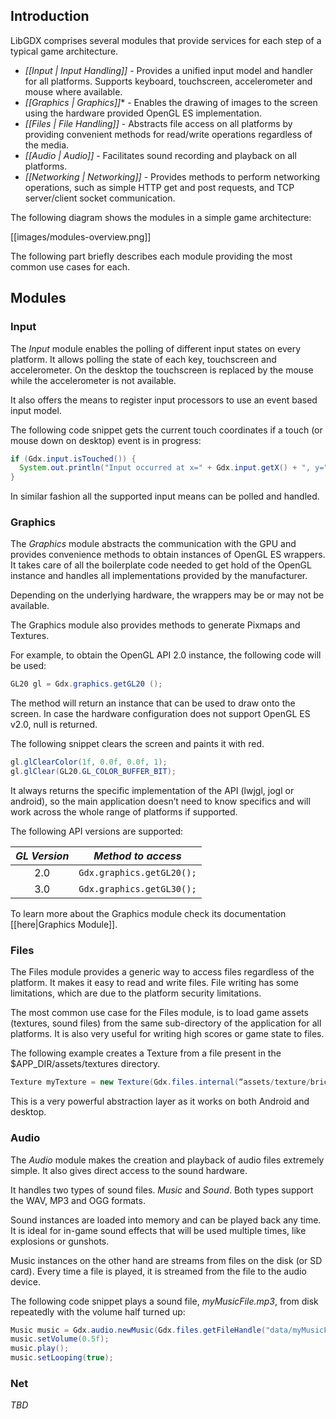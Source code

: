 ## Introduction ##

LibGDX comprises several modules that provide services for each step of a typical game architecture. 

 * *[[Input | Input Handling]]* - Provides a unified input model and handler for all platforms. Supports keyboard, touchscreen, accelerometer and mouse where available. 
 * *[[Graphics | Graphics]]** - Enables the drawing of images to the screen using the hardware provided OpenGL ES implementation.
 * *[[Files | File Handling]]* - Abstracts file access on all platforms by providing convenient methods for read/write operations regardless of the media.
 * *[[Audio | Audio]]* - Facilitates sound recording and playback on all platforms.
 * *[[Networking | Networking]]* - Provides methods to perform networking operations, such as simple HTTP get and post requests, and TCP server/client socket communication.

The following diagram shows the modules in a simple game architecture:

[[images/modules-overview.png]]

The following part briefly describes each module providing the most common use cases for each.

## Modules ##

### Input ###
The _Input_ module enables the polling of different input states on every platform. 
It allows polling the state of each key, touchscreen and accelerometer. On the desktop the touchscreen is replaced by the mouse while the accelerometer is not available.

It also offers the means to register input processors to use an event based input model. 

The following code snippet gets the current touch coordinates if a touch (or mouse down on desktop) event is in progress:
```java
if (Gdx.input.isTouched()) {
  System.out.println("Input occurred at x=" + Gdx.input.getX() + ", y=" + Gdx.input.getY()); 
}
```
In similar fashion all the supported input means can be polled and handled.

### Graphics ###
The _Graphics_ module abstracts the communication with the GPU and provides convenience methods to obtain instances of OpenGL ES wrappers. It takes care of all the boilerplate code needed to get hold of the OpenGL instance and handles all implementations provided by the manufacturer.

Depending on the underlying hardware, the wrappers may be or may not be available.

The Graphics module also provides methods to generate Pixmaps and Textures.

For example, to obtain the OpenGL API 2.0 instance, the following code will be used:
```java
GL20 gl = Gdx.graphics.getGL20 ();
```
The method will return an instance that can be used to draw onto the screen. In case the hardware configuration does not support OpenGL ES v2.0, null is returned.

The following snippet clears the screen and paints it with red.
```java
gl.glClearColor(1f, 0.0f, 0.0f, 1);
gl.glClear(GL20.GL_COLOR_BUFFER_BIT);
```
It always returns the specific implementation of the API (lwjgl, jogl or android), so the main application doesn’t need to know specifics and will work across the whole range of platforms if supported.

The following API versions are supported:

|*GL Version* | *Method to access* |
|:---------:|:-----------------:|
|2.0 | `Gdx.graphics.getGL20();`|
|3.0 |`Gdx.graphics.getGL30();`|


To learn more about the Graphics module check its documentation [[here|Graphics Module]].

### Files ###
The Files module provides a generic way to access files regardless of the platform.
It makes it easy to read and write files. File writing has some limitations, which are due to the platform security limitations.

The most common use case for the Files module, is to load game assets (textures, sound files) from the same sub-directory of the application for all platforms.
It is also very useful for writing high scores or game state to files.

The following example creates a Texture from a file present in the $APP_DIR/assets/textures directory.
```java
Texture myTexture = new Texture(Gdx.files.internal(“assets/texture/brick.png”));
```
This is a very powerful abstraction layer as it works on both Android and desktop. 

### Audio ###
The _Audio_ module makes the creation and playback of audio files extremely simple. It also gives direct access to the sound hardware.

It handles two types of sound files. *Music* and *Sound*. Both types support the WAV, MP3 and OGG formats.

Sound instances are loaded into memory and can be played back any time. It is ideal for in-game sound effects that will be used multiple times, like explosions or gunshots.

Music instances on the other hand are streams from files on the disk (or SD card). Every time a file is played, it is streamed from the file to the audio device.

The following code snippet plays a sound file, _myMusicFile.mp3_, from disk repeatedly with the volume half turned up:
```java
Music music = Gdx.audio.newMusic(Gdx.files.getFileHandle("data/myMusicFile.mp3", FileType.Internal));
music.setVolume(0.5f);
music.play();
music.setLooping(true);
```

### Net ###
_TBD_